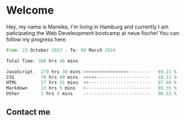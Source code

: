 # Welcome

Hey, my name is Mareike, I'm living in Hamburg and currently I am paticipating the Web Develeopment bootcamp at neue fische!
You can follow my progress here.

<!--START_SECTION:waka-->

```rust
From: 23 October 2023 - To: 08 March 2024

Total Time: 388 hrs 46 mins

JavaScript   270 hrs 30 mins >>>>>>>>>>>>>>>>>--------   69.21 %
CSS          70 hrs 49 mins  >>>>>--------------------   18.12 %
HTML         27 hrs 31 mins  >>-----------------------   07.04 %
Markdown     13 hrs 5 mins   >------------------------   03.35 %
Other        2 hrs 4 mins    -------------------------   00.53 %
```

<!--END_SECTION:waka-->

## Contact me



